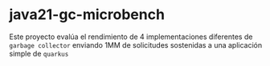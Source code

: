 # java21-gc-microbench
Este proyecto evalúa el rendimiento de 4 implementaciones diferentes de `garbage collector` enviando 1MM de solicitudes sostenidas a una aplicación simple de `quarkus`
